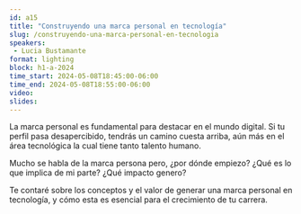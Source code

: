 ```yaml
---
id: a15
title: "Construyendo una marca personal en tecnología"
slug: /construyendo-una-marca-personal-en-tecnologia
speakers:
 - Lucia Bustamante
format: lighting
block: h1-a-2024
time_start: 2024-05-08T18:45:00-06:00
time_end: 2024-05-08T18:55:00-06:00
video:
slides:
---
```


La marca personal es fundamental para destacar en el mundo digital. Si tu perfil pasa desapercibido, tendrás un camino cuesta arriba, aún más en el área tecnológica la cual tiene tanto talento humano.

Mucho se habla de la marca persona pero, ¿por dónde empiezo? ¿Qué es lo que implica de mi parte? ¿Qué impacto genero?

Te contaré sobre los conceptos y el valor de generar una marca personal en tecnología, y cómo esta es esencial para el crecimiento de tu carrera.